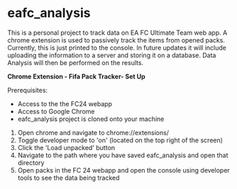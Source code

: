 # eafc_analysis

This is a personal project to track data on EA FC Ultimate Team web app. A chrome extension is used to passively track the items from opened packs. Currently, this is just printed to the console. In future updates it will include uploading the information to a server and storing it on a database. Data Analysis will then be performed on the results.


**Chrome Extension - Fifa Pack Tracker- Set Up**

Prerequisites:
- Access to the the FC24 webapp
- Access to Google Chrome
- eafc_analysis project is cloned onto your machine

1) Open chrome and navigate to chrome://extensions/
2) Toggle developer mode to 'on' (located on the top right of the screen)
3) Click the 'Load unpacked' button
4) Navigate to the path where you have saved eafc_analysis and open that directory
5) Open packs in the FC 24 webapp and open the console using developer tools to see the data being tracked

